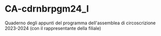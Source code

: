 # CA-cdrnbrpgm24_I
Quaderno degli appunti del programma dell'assemblea di circoscrizione 2023-2024 (con il rappresentante della filiale)

